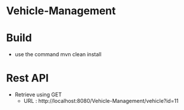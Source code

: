 # Vehicle-Management

# Build
 - use the command mvn clean install
 
# Rest API
 - Retrieve  using GET
    - URL :  http://localhost:8080/Vehicle-Management/vehicle?id=11
